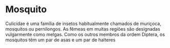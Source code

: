 # Mosquito
Culicidae é uma família de insetos habitualmente chamados de muriçoca,
mosquitos ou pernilongos. As fêmeas em muitas regiões são designadas vulgarmente como melgas.
Como os outros membros da ordem Diptera, os mosquitos têm um par de asas e um par de halteres
